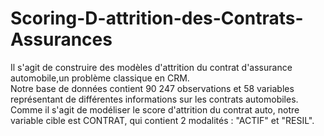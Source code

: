 # Scoring-D-attrition-des-Contrats-Assurances
Il s'agit de construire des modèles d'attrition du contrat d'assurance automobile,un problème classique en CRM.  
Notre base de données contient 90 247 observations et 58 variables représentant de différentes informations sur les contrats automobiles.
Comme il s'agit de modéliser le score d'attrition du contrat auto, notre variable cible est CONTRAT, qui contient 2 modalités : "ACTIF" et "RESIL". 
